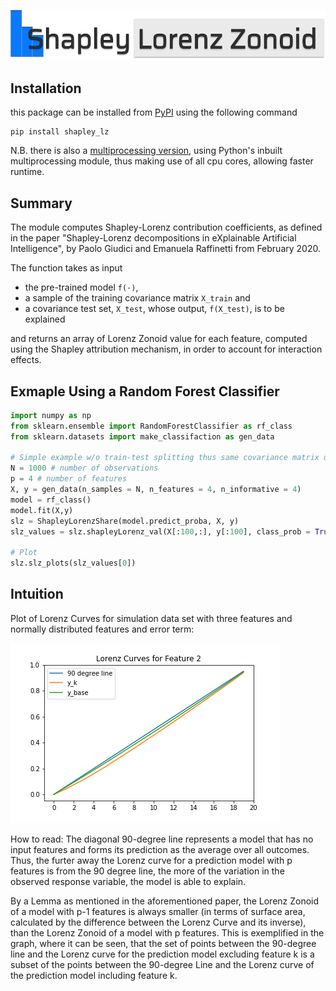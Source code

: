 ![Logo](Pictures/logo_small.png)

## Installation
this package can be installed from [PyPI](https://pypi.org/project/shapley-lz/) using the following command

```
pip install shapley_lz
```

N.B. there is also a [multiprocessing version](Code/shapley_lz_multiproc), using Python's inbuilt multiprocessing module, thus making use of all cpu cores, allowing faster runtime.

## Summary

The module computes Shapley-Lorenz contribution coefficients, as defined in the paper "Shapley-Lorenz decompositions in eXplainable Artificial Intelligence", by Paolo Giudici and Emanuela Raffinetti from February 2020.

The function takes as input
* the pre-trained model `f(·)`,
* a sample of the training covariance matrix `X_train` and
* a covariance test set, `X_test`, whose output, `f(X_test)`, is to be explained

and returns an array of Lorenz Zonoid value for each feature, computed using the Shapley attribution mechanism, in order to account for interaction effects.

## Exmaple Using a Random Forest Classifier
```Python
import numpy as np
from sklearn.ensemble import RandomForestClassifier as rf_class
from sklearn.datasets import make_classifaction as gen_data

# Simple example w/o train-test splitting thus same covariance matrix used and only first 100 observations explained
N = 1000 # number of observations
p = 4 # number of features
X, y = gen_data(n_samples = N, n_features = 4, n_informative = 4)
model = rf_class()
model.fit(X,y)
slz = ShapleyLorenzShare(model.predict_proba, X, y)
slz_values = slz.shapleyLorenz_val(X[:100,:], y[:100], class_prob = True, pred_out = 'predict_proba')

# Plot
slz.slz_plots(slz_values[0])
```

## Intuition

Plot of Lorenz Curves for simulation data set with three features and normally distributed features and error term:

![Lorenz curve for feature 2](Pictures/Lorenz_Curve.png)

How to read:
The diagonal 90-degree line represents a model that has no input features and forms its prediction as the average over all outcomes. Thus, the furter away the Lorenz curve for a prediction model with p features is from the 90 degree line, the more of the variation in the observed response variable, the model is able to explain.

By a Lemma as mentioned in the aforementioned paper, the Lorenz Zonoid of a model with p-1 features is always smaller (in terms of surface area, calculated by the difference between the Lorenz Curve and its inverse), than the Lorenz Zonoid of a model with p features. This is exemplified in the graph, where it can be seen, that the set of points between the 90-degree line and the Lorenz curve for the prediction model excluding feature k is a subset of the points between the 90-degree Line and the Lorenz curve of the prediction model including feature k.
